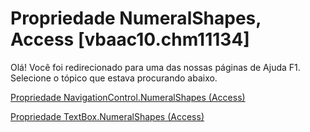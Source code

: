 
# Propriedade NumeralShapes, Access [vbaac10.chm11134]

Olá! Você foi redirecionado para uma das nossas páginas de Ajuda F1. Selecione o tópico que estava procurando abaixo.

[Propriedade NavigationControl.NumeralShapes (Access)](http://msdn.microsoft.com/library/207bbece-366e-bc72-876f-98c80f7bf6b5%28Office.15%29.aspx)

[Propriedade TextBox.NumeralShapes (Access)](http://msdn.microsoft.com/library/f0fda4bb-2522-622c-24ab-d3324a4b8dca%28Office.15%29.aspx)

